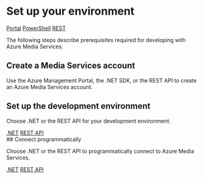 <properties
	pageTitle="Set up your environment | Windows Azure"
	description="Set up your environment for developing with Azure Media Services."
	services="media-services"
	documentationCenter=""
	authors="Juliako"
	manager="dwrede"
	editor=""/>

<tags
	ms.service="media-services"
	ms.date="12/05/2015"
	wacn.date=""/>

# Set up your environment

<!-- deleted by customization
> [AZURE.SELECTOR]
- [Portal](/documentation/articles/media-services-create-account)
- [PowerShell](/documentation/articles/media-services-manage-with-powershell)
- [REST](https://msdn.microsoft.com/zh-cn/library/azure/dn167014.aspx)
-->
<!-- keep by customization: begin -->
<div class="technical-azure-selector">
<a href="/documentation/articles/media-services-create-account">Portal</a>
<a href="/documentation/articles/media-services-manage-with-powershell">PowerShell</a>
<a href="https://msdn.microsoft.com/zh-cn/library/azure/dn167014.aspx">REST</a>
</div>
<!-- keep by customization: end -->
<a id="create_account"></a>

The following steps describe prerequisites required for developing with Azure Media Services.

## Create a Media Services account

Use the Azure Management Portal, the .NET SDK, or the REST API to create an Azure Media Services account.

<a id="setup_dev_env"></a>
## Set up the development environment  

Choose .NET or the REST API for your development environment.

<!-- deleted by customization
[AZURE.INCLUDE [media-services-selector-setup](../includes/media-services-selector-setup.md)]

-->
<!-- keep by customization: begin -->
<div class="technical-azure-selector">
<a href="/documentation/articles/media-services-dotnet-how-to-use">.NET</a>
<a href="/documentation/articles/media-services-rest-how-to-use">REST API</a>
</div>
<!-- keep by customization: end -->
<a id="connect"></a>
## Connect programmatically

Choose .NET or the REST API to programmatically connect to Azure Media Services.

<!-- deleted by customization
[AZURE.INCLUDE [media-services-selector-connect](../includes/media-services-selector-connect.md)]


##Next steps: Azure Media Services learning paths

[AZURE.INCLUDE [media-services-learning-paths-include](../includes/media-services-learning-paths-include.md)]

##Provide feedback

[AZURE.INCLUDE [media-services-user-voice-include](../includes/media-services-user-voice-include.md)]

-->
<!-- keep by customization: begin -->
<div class="technical-azure-selector">
<a href="/documentation/articles/media-services-dotnet-connect_programmatically">.NET</a>
<a href="/documentation/articles/media-services-rest-connect_programmatically">REST API</a>
</div>
<!-- keep by customization: end -->
